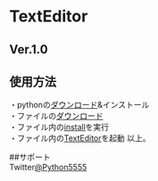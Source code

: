 # TextEditor
## Ver.1.0

## 使用方法  
・pythonの[ダウンロード](https://www.python.org/ftp/python/3.7.8/python-3.7.8-amd64-webinstall.exe)&インストール  
・ファイルの[ダウンロード](https://github.com/hamamu2/TextEditor/archive/refs/heads/main.zip)  
・ファイル内の[install](install.bat)を実行  
・ファイル内の[TextEditor](TextEditor.exe)を起動
以上。

##サポート  
Twitter[@Python5555](https://twitter.com/Python5555)
